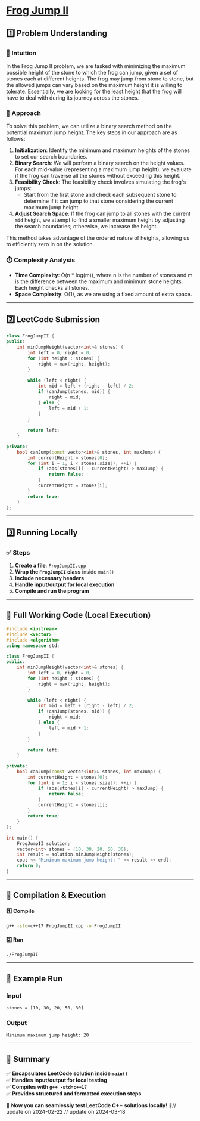 # **[Frog Jump II](https://leetcode.com/problems/frog-jump-ii/description/)**  

## **1️⃣ Problem Understanding**  
### **📌 Intuition**  
In the Frog Jump II problem, we are tasked with minimizing the maximum possible height of the stone to which the frog can jump, given a set of stones each at different heights. The frog may jump from stone to stone, but the allowed jumps can vary based on the maximum height it is willing to tolerate. Essentially, we are looking for the least height that the frog will have to deal with during its journey across the stones.

### **🚀 Approach**  
To solve this problem, we can utilize a binary search method on the potential maximum jump height. The key steps in our approach are as follows:

1. **Initialization**: Identify the minimum and maximum heights of the stones to set our search boundaries.
2. **Binary Search**: We will perform a binary search on the height values. For each mid-value (representing a maximum jump height), we evaluate if the frog can traverse all the stones without exceeding this height.
3. **Feasibility Check**: The feasibility check involves simulating the frog's jumps:
   - Start from the first stone and check each subsequent stone to determine if it can jump to that stone considering the current maximum jump height.
4. **Adjust Search Space**: If the frog can jump to all stones with the current `mid` height, we attempt to find a smaller maximum height by adjusting the search boundaries; otherwise, we increase the height.

This method takes advantage of the ordered nature of heights, allowing us to efficiently zero in on the solution.

### **⏱️ Complexity Analysis**  
- **Time Complexity**: O(n * log(m)), where n is the number of stones and m is the difference between the maximum and minimum stone heights. Each height checks all stones.
- **Space Complexity**: O(1), as we are using a fixed amount of extra space.

---  

## **2️⃣ LeetCode Submission**  
```cpp
class FrogJumpII {
public:
    int minJumpHeight(vector<int>& stones) {
        int left = 0, right = 0;
        for (int height : stones) {
            right = max(right, height);
        }
        
        while (left < right) {
            int mid = left + (right - left) / 2;
            if (canJump(stones, mid)) {
                right = mid;
            } else {
                left = mid + 1;
            }
        }
        
        return left;
    }

private:
    bool canJump(const vector<int>& stones, int maxJump) {
        int currentHeight = stones[0];
        for (int i = 1; i < stones.size(); ++i) {
            if (abs(stones[i] - currentHeight) > maxJump) {
                return false;
            }
            currentHeight = stones[i];
        }
        return true;
    }
};
```  

---  

## **3️⃣ Running Locally**  
### **✅ Steps**  
1. **Create a file**: `FrogJumpII.cpp`  
2. **Wrap the `FrogJumpII` class** inside `main()`  
3. **Include necessary headers**  
4. **Handle input/output for local execution**  
5. **Compile and run the program**  

---  

## **📝 Full Working Code (Local Execution)**  
```cpp
#include <iostream>
#include <vector>
#include <algorithm>
using namespace std;

class FrogJumpII {
public:
    int minJumpHeight(vector<int>& stones) {
        int left = 0, right = 0;
        for (int height : stones) {
            right = max(right, height);
        }

        while (left < right) {
            int mid = left + (right - left) / 2;
            if (canJump(stones, mid)) {
                right = mid;
            } else {
                left = mid + 1;
            }
        }

        return left;
    }

private:
    bool canJump(const vector<int>& stones, int maxJump) {
        int currentHeight = stones[0];
        for (int i = 1; i < stones.size(); ++i) {
            if (abs(stones[i] - currentHeight) > maxJump) {
                return false;
            }
            currentHeight = stones[i];
        }
        return true;
    }
};

int main() {
    FrogJumpII solution;
    vector<int> stones = {10, 30, 20, 50, 30};
    int result = solution.minJumpHeight(stones);
    cout << "Minimum maximum jump height: " << result << endl;
    return 0;
}
```  

---  

## **🔧 Compilation & Execution**  
#### **1️⃣ Compile**  
```bash
g++ -std=c++17 FrogJumpII.cpp -o FrogJumpII
```  

#### **2️⃣ Run**  
```bash
./FrogJumpII
```  

---  

## **🎯 Example Run**  
### **Input**  
```
stones = [10, 30, 20, 50, 30]
```  
### **Output**  
```
Minimum maximum jump height: 20
```  

---  

## **📌 Summary**  
✅ **Encapsulates LeetCode solution inside `main()`**  
✅ **Handles input/output for local testing**  
✅ **Compiles with `g++ -std=c++17`**  
✅ **Provides structured and formatted execution steps**  

🚀 **Now you can seamlessly test LeetCode C++ solutions locally!** 🚀// update on 2024-02-22
// update on 2024-03-18
